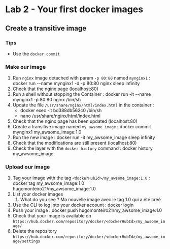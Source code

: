 # Lab 2 - Your first docker images

## Create a transitive image

### Tips

- Use the `docker commit`

### Make our image

1. Run `nginx` image detached with param `-p 80:80` named `mynginx1` : docker run --name mynginx1 -d -p 80:80 nginx sleep infinity
2. Check that the nginx page (localhost:80)
3. Run a shell without stopping the Container : docker run -it --name mynginx1 -p 80:80 nginx /bin/sh
4. Update the file `/usr/share/nginx/html/index.html` in the container :
   - docker exec -it bd388db562c0 /bin/sh
   - nano /usr/share/nginx/html/index.html
5. Check that the nginx page has been updated (localhost:80)
6. Create a transitive image named `my_awsome_image` : docker commit mynginx1 my_awsome_image:1.0
7. Run the new image : docker run -it my_awsome_image sleep infinity
8. Check that the modifications are still present (localhost:80)
9. Check the layer with the `docker history` command : docker history my_awsome_image

### Upload our image

1. Tag your image with the tag `<dockerHubId>/my_awsome_image:1.0` : docker tag my_awsome_image:1.0 hugomonteiro21/my_awsome_image:1.0
2. List your docker images
   1. What do you see ? Ma nouvelle image avec le tag 1.0 qui a été créé
3. Use the CLI to log into your docker account : docker login
4. Push your image : docker push hugomonteiro21/my_awsome_image:1.0
5. Check that your image is available on `https://hub.docker.com/repository/docker/<dockerHubId>/my_awsome_image/`
6. Delete the repository `https://hub.docker.com/repository/docker/<dockerHubId>/my_awsome_image/settings`